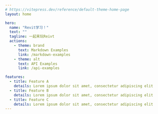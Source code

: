 ```yaml
---
# https://vitepress.dev/reference/default-theme-home-page
layout: home

hero:
  name: "Revit学习！"
  text: ""
  tagline: 一起来玩Reivt
  actions:
    - theme: brand
      text: Markdown Examples
      link: /markdown-examples
    - theme: alt
      text: API Examples
      link: /api-examples

features:
  - title: Feature A
    details: Lorem ipsum dolor sit amet, consectetur adipiscing elit
  - title: Feature B
    details: Lorem ipsum dolor sit amet, consectetur adipiscing elit
  - title: Feature C
    details: Lorem ipsum dolor sit amet, consectetur adipiscing elit
---
```


